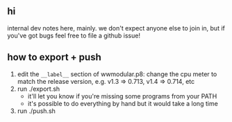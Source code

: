 ## hi

internal dev notes here, mainly. we don't expect anyone else to join in, but if you've got bugs feel free to file a github issue!

## how to export + push
1. edit the `__label__` section of wwmodular.p8: change the cpu meter to match the release version, e.g. v1.3 => 0.713, v1.4 => 0.714, etc
2. run ./export.sh
	- it'll let you know if you're missing some programs from your PATH
	- it's possible to do everything by hand but it would take a long time
3. run ./push.sh
